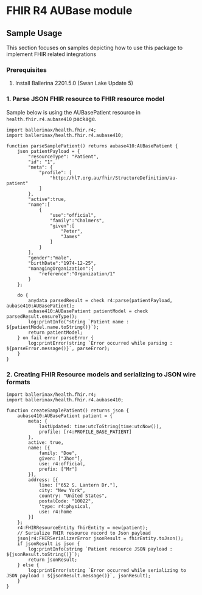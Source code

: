 # FHIR R4 AUBase module

## Sample Usage

This section focuses on samples depicting how to use this package to implement FHIR related integrations

### Prerequisites

1. Install Ballerina 2201.5.0 (Swan Lake Update 5)

### 1. Parse JSON FHIR resource to FHIR resource model
Sample below is using the AUBasePatient resource in `health.fhir.r4.aubase410` package.

```ballerina
import ballerinax/health.fhir.r4;
import ballerinax/health.fhir.r4.aubase410;

function parseSamplePatient() returns aubase410:AUBasePatient {
    json patientPayload = {
        "resourceType": "Patient",
        "id": "1",
        "meta": {
            "profile": [
                "http://hl7.org.au/fhir/StructureDefinition/au-patient"
            ]
        },
        "active":true,
        "name":[
            {
                "use":"official",
                "family":"Chalmers",
                "given":[
                    "Peter",
                    "James"
                ]
            }
        ],
        "gender":"male",
        "birthDate":"1974-12-25",
        "managingOrganization":{
            "reference":"Organization/1"
        }
    };

    do {
        anydata parsedResult = check r4:parse(patientPayload, aubase410:AUBasePatient);
        aubase410:AUBasePatient patientModel = check parsedResult.ensureType();
        log:printInfo("string `Patient name : ${patientModel.name.toString()}`);
        return patientModel;
    } on fail error parseError {
    	log:printError(string `Error occurred while parsing : ${parseError.message()}`, parseError);
    }
}
```

### 2. Creating FHIR Resource models and serializing to JSON wire formats

```ballerina
import ballerinax/health.fhir.r4;
import ballerinax/health.fhir.r4.aubase410;

function createSamplePatient() returns json {
    aubase410:AUBasePatient patient = {
        meta: {
            lastUpdated: time:utcToString(time:utcNow()),
            profile: [r4:PROFILE_BASE_PATIENT]
        },
        active: true,
        name: [{
            family: "Doe",
            given: ["Jhon"],
            use: r4:official,
            prefix: ["Mr"]
        }],
        address: [{
            line: ["652 S. Lantern Dr."],
            city: "New York",
            country: "United States",
            postalCode: "10022",
            'type: r4:physical,
            use: r4:home
        }]
    };
    r4:FHIRResourceEntity fhirEntity = new(patient);
    // Serialize FHIR resource record to Json payload
    json|r4:FHIRSerializerError jsonResult = fhirEntity.toJson();
    if jsonResult is json {
        log:printInfo(string `Patient resource JSON payload : ${jsonResult.toString()}`);
        return jsonResult;
    } else {
        log:printError(string `Error occurred while serializing to JSON payload : ${jsonResult.message()}`, jsonResult);
    }
}
```